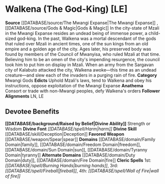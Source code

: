 ﻿---
ability:
- Strength
- Wisdom
ability_boost:
- Strength
- Wisdom
alignment: LE
deity:
- '[[DATABASE/deity/Walkena|Walkena]]'
deity_category: Mwangi Gods
divine_font: Harm
domain:
- '[[DATABASE/domain/Duty Domain|Duty]]'
- '[[DATABASE/domain/Duty Domain|Duty]]'
- '[[DATABASE/domain/Family Domain|Family]]'
- '[[DATABASE/domain/Fire Domain|Fire]]'
- '[[DATABASE/domain/Freedom Domain|Freedom]]'
- '[[DATABASE/domain/Sun Domain|Sun]]'
- '[[DATABASE/domain/Tyranny Domain|Tyranny]]'
favored_weapon: '[[DATABASE/weapon/Spear|Spear]]'
follower_alignment:
- LN
- LE
id: '159'
name: Walkena
rarity: Common
rus_type_level: null
skill:
- '[[DATABASE/skill/Deception|Deception]]'
source: '[[DATABASE/source/The Mwangi Expanse|The Mwangi Expanse]]'
trait: null
type: Deity

---
# Walkena (The God-King) [LE]

**Source** [[DATABASE/source/The Mwangi Expanse|The Mwangi Expanse]] , [[DATABASE/source/Gods & Magic|Gods & Magic]] 
In the city-state of Mzali in the Mwangi Expanse resides an undead being of immense power, a child-sized god-king. In the past, Walkena was a mortal descendant of the gods that ruled over Mzali in ancient times, one of the sun kings from an old empire and a golden age of the city. Ages later, his preserved body was found by members of the Council of Mwanyisa, who ruled Mzali at that time. Believing him to be an omen of the city's impending resurgence, the council took him to put him on display in Mzali. When an army from the Sargavan city of Kalabuto attacked the city, Walkena awoke—this time as an undead creature—and slew each of the invaders in a purging rain of fire.
**Category** Mwangi Gods
**Edicts** Uphold Mzali's laws, tend to Walkena and obey his instructions, oppose exploitation of the Mwangi Expanse
**Anathema** Consort or trade with non-Mwangi peoples, defy Walkena's orders
**Follower Alignments** LN, LE

## Devotee Benefits

**[[DATABASE/background/Raised by Belief|Divine Ability]]** Strength or Wisdom
**Divine Font** _[[DATABASE/spell/Harm|harm]]_
**Divine Skill** [[DATABASE/skill/Deception|Deception]]
**Favored Weapon** [[DATABASE/weapon/Spear|spear]]
**Domains** [[DATABASE/domain/Family Domain|family]], [[DATABASE/domain/Freedom Domain|freedom]], [[DATABASE/domain/Sun Domain|sun]], [[DATABASE/domain/Tyranny Domain|tyranny]]
**Alternate Domains** [[DATABASE/domain/Duty Domain|duty]], [[DATABASE/domain/Fire Domain|fire]]
**Cleric Spells** 1st: _[[DATABASE/spell/Burning Hands|burning hands]]_, 3rd: _[[DATABASE/spell/Fireball|fireball]]_, 4th: _[[DATABASE/spell/Wall of Fire|wall of fire]]_
